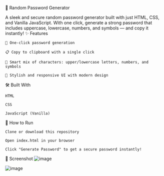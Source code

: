 🔐 Random Password Generator

A sleek and secure random password generator built with just HTML, CSS, and Vanilla JavaScript. With one click, generate a strong password that includes uppercase, lowercase, numbers, and symbols — and copy it instantly!
✨ Features

    🔁 One-click password generation

    📋 Copy to clipboard with a single click

    🧠 Smart mix of characters: upper/lowercase letters, numbers, and symbols

    🎨 Stylish and responsive UI with modern design

🛠️ Built With

    HTML

    CSS

    JavaScript (Vanilla)

🚀 How to Run

    Clone or download this repository

    Open index.html in your browser

    Click "Generate Password" to get a secure password instantly!

📸 Screenshot
![image](https://github.com/user-attachments/assets/326b4c3b-3f39-4cd7-8f49-16a3e5e680dd)

![image](https://github.com/user-attachments/assets/3bb5fc10-4ed3-42c6-a145-7e3bf7f1b65f)
